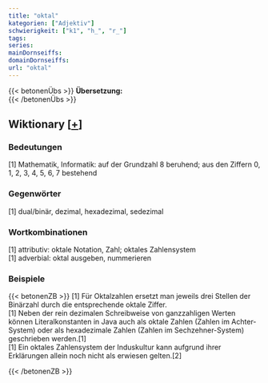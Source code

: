 ```yaml
---
title: "oktal"
kategorien: ["Adjektiv"]
schwierigkeit: ["k1", "h_", "r_"]
tags:
series:
mainDornseiffs:
domainDornseiffs:
url: "oktal"
---
```


{{< betonenÜbs >}}
**Übersetzung:**  
{{< /betonenÜbs >}}

## Wiktionary [[+](https://de.wiktionary.org/wiki/oktal)]

### Bedeutungen
[1] Mathematik, Informatik: auf der Grundzahl 8 beruhend; aus den Ziffern 0, 1, 2, 3, 4, 5, 6, 7 bestehend  

### Gegenwörter
[1] dual/binär, dezimal, hexadezimal, sedezimal  

### Wortkombinationen
[1] attributiv: oktale Notation, Zahl; oktales Zahlensystem  
[1] adverbial: oktal ausgeben, nummerieren  

### Beispiele
{{< betonenZB >}}
[1] Für Oktalzahlen ersetzt man jeweils drei Stellen der Binärzahl durch die entsprechende oktale Ziffer.  
[1] Neben der rein dezimalen Schreibweise von ganzzahligen Werten können Literalkonstanten in Java auch als oktale Zahlen (Zahlen im Achter-System) oder als hexadezimale Zahlen (Zahlen im Sechzehner-System) geschrieben werden.[1]  
[1] Ein oktales Zahlensystem der Induskultur kann aufgrund ihrer Erklärungen allein noch nicht als erwiesen gelten.[2]  

{{< /betonenZB >}}

